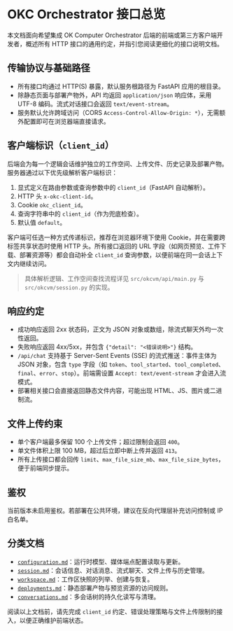 # OKC Orchestrator 接口总览

本文档面向希望集成 OK Computer Orchestrator 后端的前端或第三方客户端开发者，概述所有 HTTP 接口的通用约定，并指引您阅读更细化的接口说明文档。

## 传输协议与基础路径
- 所有接口均通过 HTTP(S) 暴露，默认服务根路径为 FastAPI 应用的根目录。
- 除静态页面与部署产物外，API 均返回 `application/json` 响应体，采用 UTF-8 编码。流式对话接口会返回 `text/event-stream`。
- 服务默认允许跨域访问（CORS `Access-Control-Allow-Origin: *`），无需额外配置即可在浏览器端直接请求。

## 客户端标识（`client_id`）
后端会为每一个逻辑会话维护独立的工作空间、上传文件、历史记录及部署产物。服务器通过以下优先级解析客户端标识：
1. 显式定义在路由参数或查询参数中的 `client_id`（FastAPI 自动解析）。
2. HTTP 头 `x-okc-client-id`。
3. Cookie `okc_client_id`。
4. 查询字符串中的 `client_id`（作为兜底检查）。
5. 默认值 `default`。

客户端可任选一种方式传递标识，推荐在浏览器环境下使用 Cookie，并在需要跨标签共享状态时使用 HTTP 头。所有接口返回的 URL 字段（如网页预览、工件下载、部署资源等）都会自动补全 `client_id` 查询参数，以便前端在同一会话上下文内继续访问。

> 具体解析逻辑、工作空间查找流程详见 `src/okcvm/api/main.py` 与 `src/okcvm/session.py` 的实现。

## 响应约定
- 成功响应返回 2xx 状态码，正文为 JSON 对象或数组，除流式聊天外均一次性返回。
- 失败响应返回 4xx/5xx，并包含 `{"detail": "<错误说明>"}` 结构。
- `/api/chat` 支持基于 Server-Sent Events (SSE) 的流式推送：事件主体为 JSON 对象，包含 `type` 字段（如 `token`、`tool_started`、`tool_completed`、`final`、`error`、`stop`）。前端需设置 `Accept: text/event-stream` 才会进入流模式。
- 部署相关接口会直接返回静态文件内容，可能出现 HTML、JS、图片或二进制流。

## 文件上传约束
- 单个客户端最多保留 100 个上传文件；超过限制会返回 `400`。
- 单文件体积上限 100 MB，超过后立即中断上传并返回 `413`。
- 所有上传接口都会回传 `limit`、`max_file_size_mb`、`max_file_size_bytes`，便于前端同步提示。

## 鉴权
当前版本未启用鉴权。若部署在公共环境，建议在反向代理层补充访问控制或 IP 白名单。

## 分类文档
- [`configuration.md`](configuration.md)：运行时模型、媒体端点配置读取与更新。
- [`session.md`](session.md)：会话信息、对话消息、流式聊天、文件上传与历史管理。
- [`workspace.md`](workspace.md)：工作区快照的列举、创建与恢复。
- [`deployments.md`](deployments.md)：静态部署产物与预览资源的访问规则。
- [`conversations.md`](conversations.md)：多会话树的持久化读写与清理。

阅读以上文档前，请先完成 `client_id` 约定、错误处理策略与文件上传限制的接入，以便正确维护前端状态。
